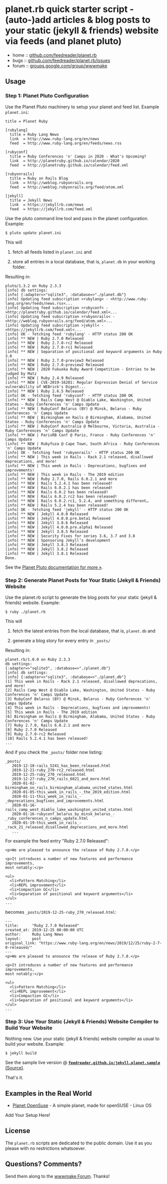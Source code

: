# planet.rb quick starter script - (auto-)add articles & blog posts to your static (jekyll & friends) website via feeds (and planet pluto)


* home  :: [github.com/feedreader/planet.rb](https://github.com/feedreader/planet.rb)
* bugs  :: [github.com/feedreader/planet.rb/issues](https://github.com/feedreader/planet.rb/issues)
* forum :: [groups.google.com/group/wwwmake](http://groups.google.com/group/wwwmake)



## Usage

### Step 1: Planet Pluto Configuration

Use the Planet Pluto machinery to setup your planet and feed list.
Example `planet.ini`:

```
title = Planet Ruby

[rubylang]
  title = Ruby Lang News
  link  = http://www.ruby-lang.org/en/news
  feed  = http://www.ruby-lang.org/en/feeds/news.rss

[rubyconf]
  title = Ruby Conferences 'n' Camps in 2020 - What's Upcoming?
  link  = http://planetruby.github.io/calendar/2020
  feed  = http://planetruby.github.io/calendar/feed.xml

[rubyonrails]
  title = Ruby on Rails Blog
  link  = http://weblog.rubyonrails.org
  feed  = http://weblog.rubyonrails.org/feed/atom.xml

[jekyll]
  title = Jekyll News
  link  = https://jekyllrb.com/news
  feed  = https://jekyllrb.com/feed.xml
```

Use the pluto command line tool
and pass in the planet configuration. Example:

```
$ pluto update planet.ini
```


This will

1) fetch all feeds listed in `planet.ini` and

2) store all entries in a local database, that is, `planet.db` in your working folder.

Resulting in:

```
pluto/1.3.2 on Ruby 2.3.3
[info] db settings:
[info] {:adapter=>"sqlite3", :database=>"./planet.db"}
[info] Updating feed subscription >rubylang< - >http://www.ruby-lang.org/en/feeds/news.rss<...
[info] Updating feed subscription >rubyconf< - >http://planetruby.github.io/calendar/feed.xml<...
[info] Updating feed subscription >rubyonrails< - >http://weblog.rubyonrails.org/feed/atom.xml<...
[info] Updating feed subscription >jekyll< - >https://jekyllrb.com/feed.xml<...
[info] OK - fetching feed 'rubylang' - HTTP status 200 OK
[info] ** NEW | Ruby 2.7.0 Released
[info] ** NEW | Ruby 2.7.0-rc2 Released
[info] ** NEW | Ruby 2.7.0-rc1 Released
[info] ** NEW | Separation of positional and keyword arguments in Ruby 3.0
[info] ** NEW | Ruby 2.7.0-preview3 Released
[info] ** NEW | Ruby 2.7.0-preview2 Released
[info] ** NEW | 2020 Fukuoka Ruby Award Competition - Entries to be judged by Matz
[info] ** NEW | Ruby 2.4.9 Released
[info] ** NEW | CVE-2019-16201: Regular Expression Denial of Service vulnerability of WEBrick's Digest...
[info] ** NEW | Ruby 2.6.5 Released
[info] OK - fetching feed 'rubyconf' - HTTP status 200 OK
[info] ** NEW | Rails Camp West @ Diablo Lake, Washington, United States - Ruby Conferences 'n' Camps Update
[info] ** NEW | RubyConf Belarus (BY) @ Minsk, Belarus - Ruby Conferences 'n' Camps Update
[info] ** NEW | Birmingham on Rails @ Birmingham, Alabama, United States - Ruby Conferences 'n' Camps Update
[info] ** NEW | RubyConf Australia @ Melbourne, Victoria, Australia - Ruby Conferences 'n' Camps Update
[info] ** NEW | ParisRB Conf @ Paris, France - Ruby Conferences 'n' Camps Update
[info] ** NEW | Rubyfuza @ Cape Town, South Africa - Ruby Conferences 'n' Camps Update
[info] OK - fetching feed 'rubyonrails' - HTTP status 200 OK
[info] ** NEW | This week in Rails - Rack 2.1 released, disallowed deprecations, and more!
[info] ** NEW | This week in Rails - Deprecations, bugfixes and improvements!
[info] ** NEW | This week in Rails - The 2019 edition
[info] ** NEW | Ruby 2.7.0, Rails 6.0.2.1 and more
[info] ** NEW | Rails 5.2.4.1 has been released!
[info] ** NEW | Rails 6.0.2.1 has been released!
[info] ** NEW | Rails 6.0.2 has been released!
[info] ** NEW | Rails 6.0.2.rc2 has been released!
[info] ** NEW | Rails 6.0.2.rc1, 5.2.4, and something different…
[info] ** NEW | Rails 5.2.4 has been released!
[info] OK - fetching feed 'jekyll' - HTTP status 200 OK
[info] ** NEW | Jekyll 4.0.0 Released
[info] ** NEW | Jekyll 4.0.0.pre.beta1 Released
[info] ** NEW | Jekyll 3.8.6 Released
[info] ** NEW | Jekyll 4.0.0.pre.alpha1 Released
[info] ** NEW | Jekyll 3.8.5 Released
[info] ** NEW | Security Fixes for series 3.6, 3.7 and 3.8
[info] ** NEW | Sponsoring Jekyll’s development
[info] ** NEW | Jekyll 3.8.3 Released
[info] ** NEW | Jekyll 3.8.2 Released
[info] ** NEW | Jekyll 3.8.1 Released
Done.
```

See the [Planet Pluto documentation for more »](http://feedreader.github.io).




### Step 2: Generate Planet Posts for Your Static (Jekyll & Friends) Website 

Use the planet.rb script to generate the blog posts for your static (jekyll & friends) website. Example:

```
$ ruby ./planet.rb
```


This will

1) fetch the latest entries from the local database, that is, `planet.db` and

2) generate a blog story for every entry in `_posts/`

Resulting in:

```
planet.rb/1.0.0 on Ruby 2.3.3
db settings:
{:adapter=>"sqlite3", :database=>"./planet.db"}
[info] db settings:
[info] {:adapter=>"sqlite3", :database=>"./planet.db"}
[1] This week in Rails - Rack 2.1 released, disallowed deprecations, and more!
[2] Rails Camp West @ Diablo Lake, Washington, United States - Ruby Conferences 'n' Camps Update
[3] RubyConf Belarus (BY) @ Minsk, Belarus - Ruby Conferences 'n' Camps Update
[4] This week in Rails - Deprecations, bugfixes and improvements!
[5] This week in Rails - The 2019 edition
[6] Birmingham on Rails @ Birmingham, Alabama, United States - Ruby Conferences 'n' Camps Update
[7] Ruby 2.7.0, Rails 6.0.2.1 and more
[8] Ruby 2.7.0 Released
[9] Ruby 2.7.0-rc2 Released
[10] Rails 5.2.4.1 has been released!
...
```

And if you check the `_posts/` folder now listing:

```
_posts/
   2019-12-18-rails_5241_has_been_released.html
   2019-12-21-ruby_270-rc2_released.html
   2019-12-25-ruby_270_released.html
   2019-12-27-ruby_270_rails_6021_and_more.html
   2020-01-02-birmingham_on_rails_birmingham_alabama_united_states.html
   2020-01-05-this_week_in_rails_-_the_2019_edition.html
   2020-01-11-this_week_in_rails_-_deprecations_bugfixes_and_improvements.html
   2020-01-16-rails_camp_west_diablo_lake_washington_united_states.html
   2020-01-16-rubyconf_belarus_by_minsk_belarus_-_ruby_conferences_n_camps_update.html
   2020-01-19-this_week_in_rails_-_rack_21_released_disallowed_deprecations_and_more.html
   ...
```

For example
the feed entry "Ruby 2.7.0 Released":

```
<p>We are pleased to announce the release of Ruby 2.7.0.</p>

<p>It introduces a number of new features and performance improvements,
most notably:</p>

<ul>
  <li>Pattern Matching</li>
  <li>REPL improvement</li>
  <li>Compaction GC</li>
  <li>Separation of positional and keyword arguments</li>
</ul>
...
```

becomes `_posts/2019-12-25-ruby_270_released.html`:

```
---
title:      "Ruby 2.7.0 Released"
created_at: 2019-12-25 00:00:00 UTC
author:     Ruby Lang News
layout:     post
original_link: "https://www.ruby-lang.org/en/news/2019/12/25/ruby-2-7-0-released/"
---
<p>We are pleased to announce the release of Ruby 2.7.0.</p>

<p>It introduces a number of new features and performance improvements,
most notably:</p>

<ul>
  <li>Pattern Matching</li>
  <li>REPL improvement</li>
  <li>Compaction GC</li>
  <li>Separation of positional and keyword arguments</li>
</ul>
...
```


### Step 3: Use Your Static (Jekyll & Friends) Website Compiler to Build Your Website

Nothing new. Use your static (jekyll & friends) website compiler 
as usual to build your website. Example:

```
$ jekyll build
```

See the sample live version @ [**`feedreader.github.io/jekyll.planet.sample`**](http://feedreader.github.io/jekyll.planet.sample/) 
[(Source)](https://github.com/feedreader/jekyll.planet.sample).

That's it.





## Examples in the Real World

- [Planet OpenSuse](https://github.com/openSUSE/planet-o-o) - A simple planet, made for openSUSE - Linux OS

Add Your Setup Here!



## License

The `planet.rb` scripts are dedicated to the public domain.
Use it as you please with no restrictions whatsoever.

## Questions? Comments?

Send them along to the [wwwmake Forum](http://groups.google.com/group/wwwmake).
Thanks!
